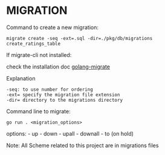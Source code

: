 # MIGRATION

Command to create a new migration:

```console
migrate create -seq -ext=.sql -dir=./pkg/db/migrations create_ratings_table
```

If migrate-cli not installed:

check the installation doc [golang-migrate](https://github.com/golang-migrate/migrate/tree/master/cmd/migrate)

Explanation

    -seq: to use number for ordering 
    -ext= specify the migration file extension
    -dir= directory to the migrations directory

Command line to migrate:

```console
go run . <migration_options>
```

options:
    - up
    - down
    - upall
    - downall
    - to (on hold)

Note: All Scheme related to this project are in migrations files

